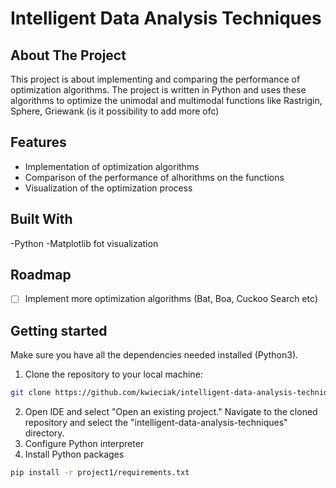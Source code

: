 # Intelligent Data Analysis Techniques

## About The Project
This project is about implementing and comparing the performance of optimization algorithms. The project is written in Python and uses these algorithms to optimize the unimodal and multimodal functions like Rastrigin, Sphere, Griewank (is it possibility to add more ofc)

## Features
- Implementation of optimization algorithms 
- Comparison of the performance of alhorithms on the functions
- Visualization of the optimization process

## Built With
-Python
-Matplotlib fot visualization

## Roadmap
- [ ] Implement more optimization algorithms (Bat, Boa, Cuckoo Search etc)

## Getting started
Make sure you have all the dependencies needed installed (Python3).
1. Clone the repository to your local machine: 
```sh
git clone https://github.com/kwieciak/intelligent-data-analysis-techniques.git
```
2. Open IDE and select "Open an existing project." Navigate to the cloned repository and select the "intelligent-data-analysis-techniques" directory.
3. Configure Python interpreter
4. Install Python packages
```sh
pip install -r project1/requirements.txt
```
